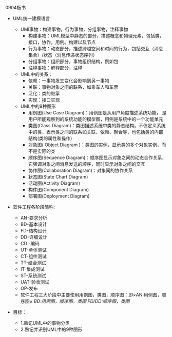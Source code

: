 0904板书
 * UML统一建模语言
   * UMl事物：构建事物，行为事物，分组事物，注释事物
     * 构建事物：UML模型中静态的部分，描述概念和物理元素，包括类，接口，协作，用例。构建以及节点
     * 行为事物：动态部分，描述跨越空间和时间的行为，包括交互（消息集合）/状态（消息传递状态序列）
     * 分组事物：组织部分，事物组织结构，例如包
     * 注释事物：解释部分，注释
   * UML中的关系：
     * 依赖：一事物发生变化会影响到另一事物
     * 关联：事物对象之间的联系，如乘车人和车票
     * 泛化：类的继承
     * 实现：接口实现
   * UML中的9种图形
     * 用例图(Use Case Diagram)：用例图是从用户角度描述系统功能， 是用户所能观察到的系统功能的模型图，用例是系统中的一个功能单元
     * 类图(Class Diagram)：类图描述系统中类的静态结构。不仅定义系统中的类，表示类之间的联系如关联、依赖、聚合等，也包括类的内部结构(类的属性和操作)
     * 对象图( Object Diagram )：类图的实例，显示类的多个对象实例，而不是实际的类
     * 顺序图(Sequence Diagram)：顺序图显示对象之间的动态合作关系，它强调对象之间消息发送的顺序，同时显示对象之间的交互
     * 协作图(Collaboration Diagram)：对象间的协作关系
     * 状态图(State Chart Diagram)
     * 活动图(Activity Diagram)
     * 构件图(Component Diagram)
     * 部署图(Deployment Diagram)
     
 * 软件工程各阶段简称:
     * AN-要求分析
     * BD-基本设计
     * FD-结构设计
     * DD-详细设计
     * CD -编码
     * UT-单体测试
     * CT-组件测试
     * TT-结合测试
     * IT-集成测试
     * ST-系统测试
     * UAT-验收测试
     * OP-发布
     * 软件工程三大阶段中主要使用用例图，类图，顺序图：即×AN:用例图，顺序图× *BD:用例图，顺序图，类图* *FD/DD:顺序图，类图*
 
 * 目标：
     * 1.熟记UML中的事物分类
     * 2.熟记并识别UML中的9种图形

     

     
